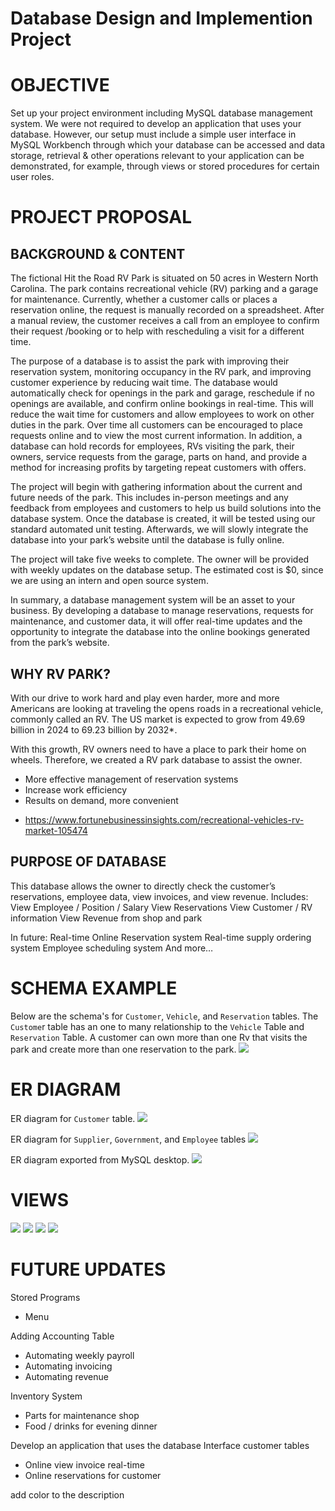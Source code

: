 Database Design and Implemention Project
============
# **OBJECTIVE**
Set up your project environment including MySQL database management system. We were not required to develop an application that uses your database. However, our setup must include a simple user interface in MySQL Workbench through which your database can be accessed and data storage, retrieval & other operations relevant to your application can be demonstrated, for example, through views or stored procedures for certain user roles.

# **PROJECT PROPOSAL**
## BACKGROUND & CONTENT
The fictional Hit the Road RV Park is situated on 50 acres in Western North Carolina.  The park contains recreational vehicle (RV) parking and a garage for maintenance.   Currently, whether a customer calls or places a reservation online, the request is manually recorded on a spreadsheet.  After a manual review, the customer receives a call from an employee to confirm their request /booking or to help with rescheduling a visit for a different time.   

The purpose of a database is to assist the park with improving their reservation system, monitoring occupancy in the RV park, and improving customer experience by reducing wait time. The database would automatically check for openings in the park and garage, reschedule if no openings are available, and confirm online bookings in real-time.  This will reduce the wait time for customers and allow employees to work on other duties in the park. Over time all customers can be encouraged to place requests online and to view the most current information.  In addition, a database can hold records for 
employees, RVs visiting the park, their owners, service requests from the garage, parts on hand, and provide a method for increasing profits by targeting repeat customers with offers. 

The project will begin with gathering information about the current and future needs of the park.  This includes in-person meetings and any feedback from employees and customers to help us build solutions into the database system. Once the database is created, it will be tested using our standard automated unit testing.  Afterwards, we will slowly integrate the database into your park’s website until the database is fully online. 

The project will take five weeks to complete.  The owner will be provided with weekly updates on the database setup.  The estimated cost is $0, since we are using an intern and open source system. 

In summary, a database management system will be an asset to your business.  By developing a database to manage reservations, requests for maintenance, and customer data,  it will offer real-time updates and the opportunity to integrate the database into the online bookings generated from the park’s website. 

## **WHY RV PARK?**
With our drive to work hard and play even harder, more and more Americans are looking at traveling the opens roads in a recreational vehicle, commonly called an RV.  The US market is expected to grow from 49.69 billion in 2024 to 69.23 billion by 2032*. 

With this growth, RV owners need to have a place to park their home on wheels.
Therefore, we created a RV park database to assist the owner.
- More effective management of reservation systems
- Increase work efficiency 
- Results on demand, more convenient

* https://www.fortunebusinessinsights.com/recreational-vehicles-rv-market-105474

## PURPOSE OF DATABASE
This database allows the owner to directly check the customer’s reservations, employee data, view invoices, and view revenue.
Includes:
View Employee / Position / Salary
View Reservations 
View Customer / RV information
View Revenue from shop and park
 
In future:
Real-time Online Reservation system
Real-time supply ordering system
Employee scheduling system
And more…


# **SCHEMA EXAMPLE**
Below are the schema's for `Customer`, `Vehicle`, and `Reservation` tables.  The `Custome`r table has an one to many relationship to the `Vehicle` Table and `Reservation` Table.  A customer can own more than one Rv that visits the park and create more than one reservation to the park.
<img src="images/schema.png "/>

# **ER DIAGRAM**
ER diagram for `Customer` table.
<img src="images/ERD1.png "/>

ER diagram for `Supplier`, `Government`, and `Employee` tables
<img src="images/ERD2.png "/>

ER diagram exported from MySQL desktop.
<img src="images/ERD.png "/>

# **VIEWS**
<img src="images/view1.png "/>
<img src="images/view2.png "/>
<img src="images/view3.png "/>
<img src="images/view5.png "/>


# **FUTURE UPDATES**
Stored Programs
- Menu 

Adding Accounting Table
- Automating weekly payroll
- Automating invoicing
- Automating revenue

Inventory System
- Parts for maintenance shop
- Food / drinks for evening dinner

Develop an application that uses the database
Interface customer tables
- Online view invoice real-time
- Online reservations for customer

add color to the description